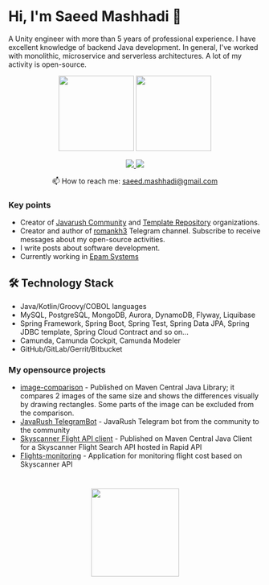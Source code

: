 # Hi, I'm Saeed Mashhadi 👋
A Unity engineer with more than 5 years of professional experience. I have excellent knowledge of backend Java development.
In general, I've worked with monolithic, microservice and serverless architectures. A lot of my activity is open-source.

<p align='center'>
   <a href="https://github-readme-stats.vercel.app/api?username=saeed-mashhadi&show_icons=true&count_private=true"><img
           height=150
           src="https://github-readme-stats.vercel.app/api?username=saeed-mashhadi&show_icons=true&count_private=true"/></a>
   <a href="https://github.com/saeed-mashhadi/github-readme-stats"><img height=150
                                                                  src="https://github-readme-stats.vercel.app/api/top-langs/?username=saeed-mashhadi&layout=compact"/></a>
</p>

<p align='center'>
   <a href="https://www.linkedin.com/in/saeed-mashhadi/">
       <img src="https://img.shields.io/badge/linkedin-%230077B5.svg?&style=for-the-badge&logo=linkedin&logoColor=white"/>
   </a>
   <a href="https://t.me/joinchat/SaeedMashhadi">
       <img src="https://img.shields.io/badge/Telegram-2CA5E0?style=for-the-badge&logo=telegram&logoColor=white"/>
   </a>
<p align='center'>
   📫 How to reach me: <a href='mailto:saeed.mashhadi@gmail.com'>saeed.mashhadi@gmail.com</a>
</p>


### Key points
*   Creator of [Javarush Community](https://github.com/javarushcommunity) and [Template Repository](https://github.com/template-repository) organizations.
*   Creator and author of [romankh3](https://t.me/romankh3) Telegram channel. Subscribe to receive messages about my open-source activities.
*   I write posts about software development.
*   Currently working in [Epam Systems](https://www.linkedin.com/company/epam-systems/)

## 🛠 Technology Stack
*   Java/Kotlin/Groovy/COBOL languages
*   MySQL, PostgreSQL, MongoDB, Aurora, DynamoDB, Flyway, Liquibase
*   Spring Framework, Spring Boot, Spring Test, Spring Data JPA, Spring JDBC template, Spring Cloud Contract and so on...
*   Camunda, Camunda Cockpit, Camunda Modeler
*   GitHub/GitLab/Gerrit/Bitbucket

### My opensource projects

*   [image-comparison](https://github.com//image-comparison) - Published on Maven Central Java Library; it compares 2 images of the same size and shows the differences visually by drawing rectangles. Some parts of the image can be excluded from the comparison.
*   [JavaRush TelegramBot](https://github.com/javarushcommunity/javarush-telegrambot) - JavaRush Telegram bot from the community to the community
*   [Skyscanner Flight API client](https://github.com//skyscanner-flight-api-client) - Published on Maven Central Java Client for a Skyscanner Flight Search API hosted in Rapid API
*   [Flights-monitoring](https://github.com//flights-monitoring) - Application for monitoring flight cost based on Skyscanner API

<div align="center" style="margin: 40px 0">
   <a href="https://github.com//github-profile-views-counter">
       <img width="175px" src="https://komarev.com/ghpvc/?username=romankh3&color=DE002D">
   </a>
</div>
